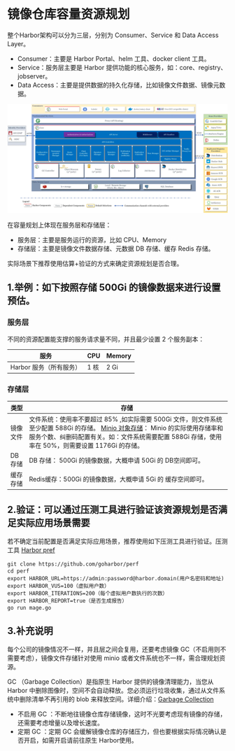 #  镜像仓库容量资源规划

整个Harbor架构可以分为三层，分别为 Consumer、Service 和 Data Access Layer。

- Consumer：主要是 Harbor Portal、helm 工具、docker client 工具。
- Service：服务层主要是 Harbor 提供功能的核心服务，如：core、registry、jobserver。
- Data Access：主要是提供数据的持久化存储，比如镜像文件数据、镜像元数据。

![资源架构](../images/resource%20planning.png)

在容量规划上体现在服务层和存储层：

- 服务层：主要是服务运行的资源，比如 CPU、Memory
- 存储层：主要是镜像文件数据存储、元数据 DB 存储、缓存 Redis 存储。

实际场景下推荐使用估算+验证的方式来确定资源规划是否合理。

## 1.举例：如下按照存储 500Gi 的镜像数据来进行设置预估。

### 服务层
不同的资源配置能支撑的服务请求量不同，并且最少设置 2 个服务副本：


|  服务                                               | CPU | Memory |
| -------------------------------------     | -------- | -------- |
| Harbor 服务（所有服务）          | 1 核    | 2 Gi    |

### 存储层


| 类型     | 存储                                                                                            |
| -------- | ----------------------------------------------------------------------------------------------- |
| 镜像文件 | 文件系统：使用率不要超过 85% ,如实际需要 500Gi 文件，则文件系统至少配置 588Gi 的存储。  [Minio 对象存储](https://min.io/product/erasure-code-calculator)： Minio 的实际使用存储率和服务个数、纠删码配置有关。如：文件系统需要配置 588Gi 存储，使用率在 50%，则需要设置 1176Gi 的存储。 |
| DB 存储  | DB 存储： 500Gi 的镜像数据，大概申请 50Gi 的 DB空间即可。       |
| 缓存存储 | Redis缓存：500Gi 的镜像数据，大概申请 5Gi 的 缓存空间即可。 |

## 2.验证：可以通过压测工具进行验证该资源规划是否满足实际应用场景需要

若不确定当前配置是否满足实际应用场景，推荐使用如下压测工具进行验证。压测工具 [Harbor pref](https://github.com/goharbor/perf)


```
git clone https://github.com/goharbor/perf
cd perf
export HARBOR_URL=https://admin:password@harbor.domain(用户名密码和地址)
export HARBOR_VUS=100（虚拟用户数）
export HARBOR_ITERATIONS=200（每个虚拟用户数执行的次数）
export HARBOR_REPORT=true（是否生成报告）
go run mage.go
```
## 3.补充说明

每个公司的镜像情况不一样，并且层之间会复用，还要考虑镜像 GC（不启用则不需要考虑），镜像文件存储针对使用 minio 或者文件系统也不一样，需合理规划资源。

GC （Garbage Collection）是指原生 Harbor 提供的镜像清理能力，当您从 Harbor 中删除图像时，空间不会自动释放。您必须运行垃圾收集，通过从文件系统中删除清单不再引用的 blob 来释放空间。详细介绍：[Garbage Collection](https://goharbor.io/docs/edge/administration/garbage-collection/)

- 不启用 GC ：不断地往镜像仓库存储镜像，这时不光要考虑现有镜像的存储，还需要考虑增量以及增长速度。
- 定期 GC ：定期 GC 会缓解镜像仓库的存储压力，但也要根据实际情况确认是否开启，如需开启请前往原生 Harbor使用。
